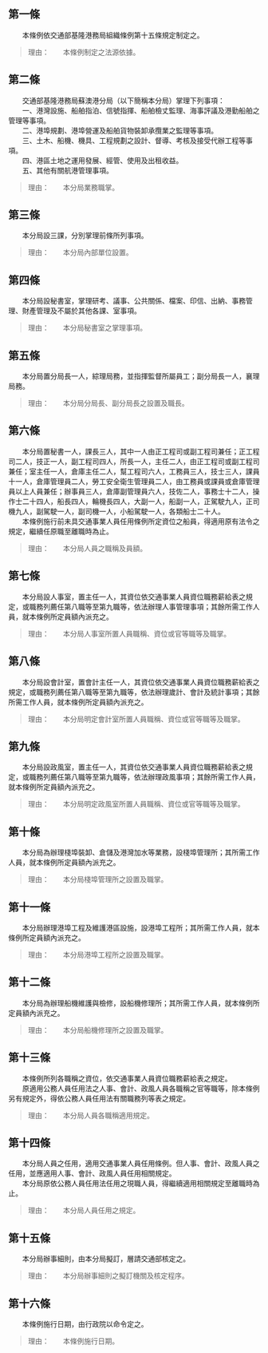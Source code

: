 第一條 
-------
　　本條例依交通部基隆港務局組織條例第十五條規定制定之。  
> 理由：　　本條例制定之法源依據。



第二條 
-------
　　交通部基隆港務局蘇澳港分局（以下簡稱本分局）掌理下列事項：  
　　一、港灣設施、船舶指泊、信號指揮、船舶檢丈監理、海事評議及港勤船舶之管理等事項。  
　　二、港埠規劃、港埠營運及船舶貨物裝卸承攬業之監理等事項。  
　　三、土木、船機、機具、工程規劃之設計、督導、考核及接受代辦工程等事項。  
　　四、港區土地之運用發展、經管、使用及出租收益。  
　　五、其他有關航港管理事項。  
> 理由：　　本分局業務職掌。



第三條 
-------
　　本分局設三課，分別掌理前條所列事項。  
> 理由：　　本分局內部單位設置。



第四條 
-------
　　本分局設秘書室，掌理研考、議事、公共關係、檔案、印信、出納、事務管理、財產管理及不屬於其他各課、室事項。  
> 理由：　　本分局秘書室之掌理事項。



第五條 
-------
　　本分局置分局長一人，綜理局務，並指揮監督所屬員工；副分局長一人，襄理局務。  
> 理由：　　本分局分局長、副分局長之設置及職長。



第六條 
-------
　　本分局置秘書一人，課長三人，其中一人由正工程司或副工程司兼任；正工程司二人，技正一人，副工程司四人，所長一人，主任二人，由正工程司或副工程司兼任；室主任一人，倉庫主任二人，幫工程司六人，工務員三人，技士三人，課員十一人，倉庫管理員二人，勞工安全衛生管理員二人，由工務員或課員或倉庫管理員以上人員兼任；辦事員三人，倉庫副管理員六人，技佐二人，事務士十二人，操作士二十四人，船長四人，輪機長四人，大副一人，船副一人，正駕駛九人，正司機九人，副駕駛一人，副司機一人，小船駕駛一人，各類船士二十人。  
　　本條例施行前未具交通事業人員任用條例所定資位之船員，得適用原有法令之規定，繼續任原職至離職時為止。  
> 理由：　　本分局人員之職稱及員額。



第七條 
-------
　　本分局設人事室，置主任一人，其資位依交通事業人員資位職務薪給表之規定，或職務列薦任第八職等至第九職等，依法辦理人事管理事項；其餘所需工作人員，就本條例所定員額內派充之。  
> 理由：　　本分局人事室所置人員職稱、資位或官等職等及職掌。



第八條 
-------
　　本分局設會計室，置會計主任一人，其資位依交通事業人員資位職務薪給表之規定，或職務列薦任第八職等至第九職等，依法辦理歲計、會計及統計事項；其餘所需工作人員，就本條例所定員額內派充之。  
> 理由：　　本分局明定會計室所置人員職稱、資位或官等職等及職掌。



第九條 
-------
　　本分局設政風室，置主任一人，其資位依交通事業人員資位職務薪給表之規定，或職務列薦任第八職等至第九職等，依法辦理政風事項；其餘所需工作人員，就本條例所定員額內派充之。  
> 理由：　　本分局明定政風室所置人員職稱、資位或官等職等及職掌。



第十條 
-------
　　本分局為辦理棧埠裝卸、倉儲及港灣加水等業務，設棧埠管理所；其所需工作人員，就本條例所定員額內派充之。  
> 理由：　　本分局棧埠管理所之設置及職掌。



第十一條 
---------
　　本分局辦理港埠工程及維護港區設施，設港埠工程所；其所需工作人員，就本條例所定員額內派充之。  
> 理由：　　本分局港埠工程所之設置及職掌。



第十二條 
---------
　　本分局為辦理船機維護與檢修，設船機修理所；其所需工作人員，就本條例所定員額內派充之。  
> 理由：　　本分局船機修理所之設置及職掌。



第十三條 
---------
　　本條例所列各職稱之資位，依交通事業人員資位職務薪給表之規定。  
　　原適用公務人員任用法之人事、會計、政風人員各職稱之官等職等，除本條例另有規定外，得依公務人員任用法有關職務列等表之規定。  
> 理由：　　本分局人員各職稱適用規定。



第十四條 
---------
　　本分局人員之任用，適用交通事業人員任用條例。但人事、會計、政風人員之任用，並應適用人事、會計、政風人員任用相關規定。  
　　本分局原依公務人員任用法任用之現職人員，得繼續適用相關規定至離職時為止。  
> 理由：　　本分局人員任用之規定。



第十五條 
---------
　　本分局辦事細則，由本分局擬訂，層請交通部核定之。  
> 理由：　　本分局辦事細則之擬訂機關及核定程序。



第十六條 
---------
　　本條例施行日期，由行政院以命令定之。  
> 理由：　　本條例施行日期。